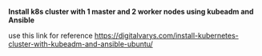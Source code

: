 **Install k8s cluster with 1 master and 2 worker nodes using kubeadm and Ansible**

use this link for reference
https://digitalvarys.com/install-kubernetes-cluster-with-kubeadm-and-ansible-ubuntu/